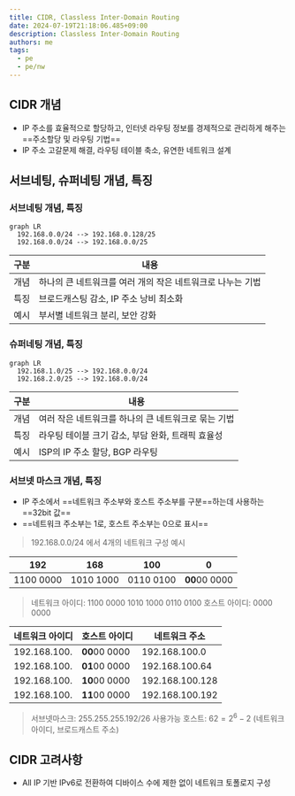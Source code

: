 ```yaml
---
title: CIDR, Classless Inter-Domain Routing
date: 2024-07-19T21:18:06.485+09:00
description: Classless Inter-Domain Routing
authors: me
tags: 
  - pe
  - pe/nw
---
```


## CIDR 개념

- IP 주소를 효율적으로 할당하고, 인터넷 라우팅 정보를 경제적으로 관리하게 해주는 ==주소할당 및 라우팅 기법==
- IP 주소 고갈문제 해결, 라우팅 테이블 축소, 유연한 네트워크 설계

## 서브네팅, 슈퍼네팅 개념, 특징

### 서브네팅 개념, 특징

```mermaid
graph LR
  192.168.0.0/24 --> 192.168.0.128/25
  192.168.0.0/24 --> 192.168.0.0/25
```

| 구분 | 내용 |
| --- | --- |
| 개념 | 하나의 큰 네트워크를 여러 개의 작은 네트워크로 나누는 기법 |
| 특징 | 브로드캐스팅 감소, IP 주소 낭비 최소화 |
| 예시 | 부서별 네트워크 분리, 보안 강화 |

### 슈퍼네팅 개념, 특징

```mermaid
graph LR
  192.168.1.0/25 --> 192.168.0.0/24
  192.168.2.0/25 --> 192.168.0.0/24
```

| 구분 | 내용 |
| --- | --- |
| 개념 | 여러 작은 네트워크를 하나의 큰 네트워크로 묶는 기법 |
| 특징 | 라우팅 테이블 크기 감소, 부담 완화, 트래픽 효율성 |
| 예시 | ISP의 IP 주소 할당, BGP 라우팅 |

### 서브넷 마스크 개념, 특징

- IP 주소에서 ==네트워크 주소부와 호스트 주소부를 구분==하는데 사용하는 ==32bit 값==
- ==네트워크 주소부는 1로, 호스트 주소부는 0으로 표시==

> 192.168.0.0/24 에서 4개의 네트워크 구성 예시

| 192 | 168 | 100 | 0 |
| --- | --- | --- | --- |
| 1100 0000 | 1010 1000 | 0110 0100 | **00**00 0000 |

> 네트워크 아이디: 1100 0000 1010 1000 0110 0100
> 호스트 아이디: 0000 0000

| 네트워크 아이디 | 호스트 아이디 | 네트워크 주소 |
| --- | --- | --- |
| 192.168.100. | **00**00 0000 | 192.168.100.0 |
| 192.168.100. | **01**00 0000 | 192.168.100.64 |
| 192.168.100. | **10**00 0000 | 192.168.100.128 |
| 192.168.100. | **11**00 0000 | 192.168.100.192 |

> 서브넷마스크: 255.255.255.192/26
> 사용가능 호스트: $62 = 2^6 - 2$ (네트워크 아이디, 브로드캐스트 주소)

## CIDR 고려사항

- All IP 기반 IPv6로 전환하여 디바이스 수에 제한 없이 네트워크 토폴로지 구성
